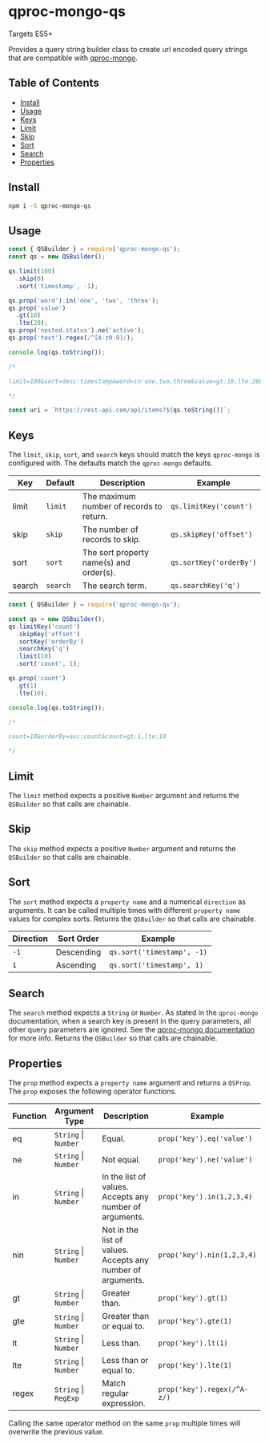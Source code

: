 # qproc-mongo-qs

Targets ES5+

Provides a query string builder class to create url encoded query strings that are compatible with [qproc-mongo](https://www.npmjs.com/package/qproc-mongo).

## Table of Contents

- [Install](#install)
- [Usage](#usage)
- [Keys](#keys)
- [Limit](#limit)
- [Skip](#skip)
- [Sort](#sort)
- [Search](#search)
- [Properties](#properties)

## Install

```bash
npm i -S qproc-mongo-qs
```

## Usage

```js
const { QSBuilder } = require('qproc-mongo-qs');
const qs = new QSBuilder();

qs.limit(100)
  .skip(0)
  .sort('timestamp', -1);

qs.prop('word').in('one', 'two', 'three');
qs.prop('value')
  .gt(10)
  .lte(20);
qs.prop('nested.status').ne('active');
qs.prop('text').regex(/^[A-z0-9]/);

console.log(qs.toString());

/*

limit=100&sort=desc:timestamp&word=in:one,two,three&value=gt:10,lte:20&nested.status=ne:active&text=regex:/%5E[A-z0-9]/

*/

const uri = `https://rest-api.com/api/items?${qs.toString()}`;
```

## Keys

The `limit`, `skip`, `sort`, and `search` keys should match the keys `qproc-mongo` is configured with. The defaults match the `qproc-mongo` defaults.

| Key    | Default  | Description                              | Example                 |
| ------ | -------- | ---------------------------------------- | ----------------------- |
| limit  | `limit`  | The maximum number of records to return. | `qs.limitKey('count')`  |
| skip   | `skip`   | The number of records to skip.           | `qs.skipKey('offset')`  |
| sort   | `sort`   | The sort property name(s) and order(s).  | `qs.sortKey('orderBy')` |
| search | `search` | The search term.                         | `qs.searchKey('q')`     |

```js
const { QSBuilder } = require('qproc-mongo-qs');

const qs = new QSBuilder();
qs.limitKey('count')
  .skipKey('offset')
  .sortKey('orderBy')
  .searchKey('q')
  .limit(10)
  .sort('count', 1);

qs.prop('count')
  .gt(1)
  .lte(10);

console.log(qs.toString());

/*

count=10&orderBy=asc:count&count=gt:1,lte:10

*/
```

## Limit

The `limit` method expects a positive `Number` argument and returns the `QSBuilder` so that calls are chainable.

## Skip

The `skip` method expects a positive `Number` argument and returns the `QSBuilder` so that calls are chainable.

## Sort

The `sort` method expects a `property name` and a numerical `direction` as arguments. It can be called multiple times with different `property name` values for complex sorts. Returns the `QSBuilder` so that calls are chainable.

| Direction | Sort Order | Example                    |
| --------- | ---------- | -------------------------- |
| `-1`      | Descending | `qs.sort('timestamp', -1)` |
| `1`       | Ascending  | `qs.sort('timestamp', 1)`  |

## Search

The `search` method expects a `String` or `Number`. As stated in the `qproc-mongo` documentation, when a search key is present in the query parameters, all other query parameters are ignored. See the [qproc-mongo documentation](#https://www.npmjs.com/package/qproc-mongo#search) for more info. Returns the `QSBuilder` so that calls are chainable.

## Properties

The `prop` method expects a `property name` argument and returns a `QSProp`. The `prop` exposes the following operator functions.

| Function | Argument Type        | Description                                                 | Example                     |
| -------- | -------------------- | ----------------------------------------------------------- | --------------------------- |
| eq       | `String` \| `Number` | Equal.                                                      | `prop('key').eq('value')`   |
| ne       | `String` \| `Number` | Not equal.                                                  | `prop('key').ne('value')`   |
| in       | `String` \| `Number` | In the list of values. Accepts any number of arguments.     | `prop('key').in(1,2,3,4)`   |
| nin      | `String` \| `Number` | Not in the list of values. Accepts any number of arguments. | `prop('key').nin(1,2,3,4)`  |
| gt       | `String` \| `Number` | Greater than.                                               | `prop('key').gt(1)`         |
| gte      | `String` \| `Number` | Greater than or equal to.                                   | `prop('key').gte(1)`        |
| lt       | `String` \| `Number` | Less than.                                                  | `prop('key').lt(1)`         |
| lte      | `String` \| `Number` | Less than or equal to.                                      | `prop('key').lte(1)`        |
| regex    | `String` \| `RegExp` | Match regular expression.                                   | `prop('key').regex(/^A-z/)` |

Calling the same operator method on the same `prop` multiple times will overwrite the previous value.

```

```
